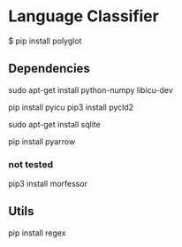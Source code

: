 # Language Classifier

$ pip install polyglot

## Dependencies

sudo apt-get install python-numpy libicu-dev

pip install pyicu
pip3 install pycld2

sudo apt-get install sqlite

pip install pyarrow


### not tested
pip3 install morfessor

## Utils

pip install regex